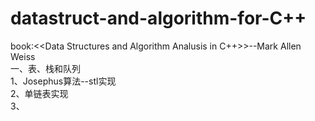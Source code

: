 # datastruct-and-algorithm-for-C++  
book:<<Data Structures and Algorithm Analusis in C++>>--Mark Allen Weiss  
一、表、栈和队列  
  1、Josephus算法--stl实现  
  2、单链表实现  
  3、
